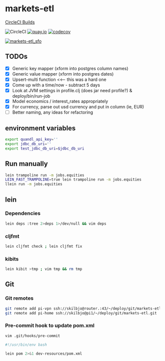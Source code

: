 # markets-etl

[CircleCI Builds](https://circleci.com/gh/skilbjo/markets-etl)

![CircleCI](https://circleci.com/gh/skilbjo/markets-etl/tree/master.svg?style=shield&circle_token=df58a0027114c540a956e9d1a075d58897ede76d)
[![quay.io](https://quay.io/repository/skilbjo/markets-etl/status "Docker Repository on Quay")](https://quay.io/repository/skilbjo/markets-etl)
[![codecov](https://codecov.io/gh/skilbjo/markets-etl/branch/master/graph/badge.svg)](https://codecov.io/gh/skilbjo/markets-etl)

[![markets-etl_sfo](https://healthchecks.io/badge/80da65e9-ff8f-45f1-b75e-109790/ZBYwWgw3/markets-etl_sfo.svg)](https://healthchecks.io/badge/80da65e9-ff8f-45f1-b75e-109790/ZBYwWgw3/markets-etl_sfo.svg)

## TODOs

- [X] Generic key mapper (xform into postgres column names)
- [X] Generic value mapper (xform into postgres dates)
- [X] Upsert-multi function <<-- this was a hard one
- [X] Come up with a time/now - subtract 5 days
- [X] Look at JVM settings in profile.clj (does jar need profile?) & deploy/bin/run-job
- [X] Model economics / interest_rates appropriately
- [X] For currency, parse out usd currency and put in column (ie, EUR)
- [ ] Better naming, any ideas for refactoring

## environment variables
```bash
export quandl_api_key=''
export jdbc_db_uri=''
export test_jdbc_db_uri=$jdbc_db_uri
```

## Run manually

```bash
lein trampoline run -m jobs.equities
LEIN_FAST_TRAMPOLINE=true lein trampoline run -m jobs.equities
llein run -m jobs.equities
```

## lein

### Dependencies
```bash
lein deps :tree 2>deps 1>/dev/null && vim deps
```

### cljfmt
```bash
lein cljfmt check ; lein cljfmt fix
```

### kibits
```bash
lein kibit >tmp ; vim tmp && rm tmp
```

## Git

### Git remotes
```bash
git remote add pi-vpn ssh://skilbjo@router.:43/~/deploy/git/markets-etl.git
git remote add pi-home ssh://skilbjo@pi1/~/deploy/git/markets-etl.git
```

### Pre-commit hook to update pom.xml
```bash
vim .git/hooks/pre-commit

#!/usr/bin/env bash

lein pom 2>&1 dev-resources/pom.xml
```
